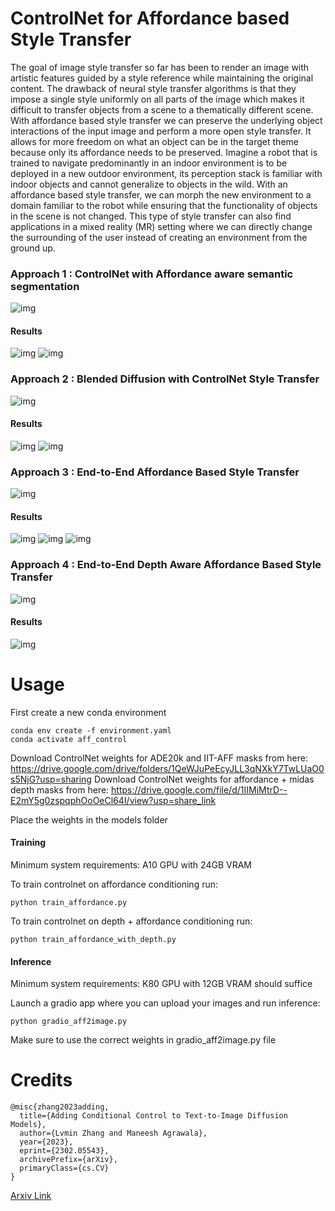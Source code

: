 # ControlNet for Affordance based Style Transfer

The goal of image style transfer so far has been to render an image with artistic features guided by a style reference while maintaining the original content. The drawback of neural style transfer algorithms is that they impose a single style uniformly on all parts of the image which makes it difficult to transfer objects from a scene to a thematically different scene. With affordance based style transfer we can preserve the underlying object interactions of the input image and perform a more open style transfer. It allows for more freedom on what an object can be in the target theme because only its affordance needs to be preserved. Imagine a robot that is trained to navigate predominantly in an indoor environment is to be deployed in a new outdoor environment, its perception stack is familiar with indoor objects and cannot generalize to objects in the wild. With an affordance based style transfer, we can morph the new environment to a domain familiar to the robot while ensuring that the functionality of objects in the scene is not changed. This type of style transfer can also find applications in a mixed reality (MR) setting where we can directly change the surrounding of the user instead of creating an environment from the ground up.

### Approach 1 : ControlNet with Affordance aware semantic segmentation
![img](results/approach1.png)
#### Results
![img](results/res1.png)
![img](results/res2.png)


### Approach 2 : Blended Diffusion with ControlNet Style Transfer
![img](results/blended_diff2.png)
#### Results
![img](results/res3.png)
![img](results/res4.png)

### Approach 3 : End-to-End Affordance Based Style Transfer 
![img](results/e2e_control.png)
#### Results
![img](results/res5.png)
![img](results/res6.png)
![img](results/res7.png)

### Approach 4 : End-to-End Depth Aware Affordance Based Style Transfer
![img](results/method4.png)
#### Results
![img](results/res8.png)

# Usage

First create a new conda environment

    conda env create -f environment.yaml
    conda activate aff_control



Download ControlNet weights for ADE20k and IIT-AFF masks from here: https://drive.google.com/drive/folders/1QeWJuPeEcyJLL3qNXkY7TwLUaO0s5NjG?usp=sharing
Download ControlNet weights for affordance + midas depth masks from here: https://drive.google.com/file/d/1IIMiMtrD--E2mY5g0zspqphOoOeCl64I/view?usp=share_link

Place the weights in the models folder

#### Training
Minimum system requirements:
A10 GPU with 24GB VRAM

To train controlnet on affordance conditioning run:
```
python train_affordance.py
```
To train controlnet on depth + affordance conditioning run:
```
python train_affordance_with_depth.py
```
#### Inference
Minimum system requirements:
K80 GPU with 12GB VRAM should suffice

Launch a gradio app where you can upload your images and run inference:
```
python gradio_aff2image.py
```
Make sure to use the correct weights in gradio_aff2image.py file


# Credits

    @misc{zhang2023adding,
      title={Adding Conditional Control to Text-to-Image Diffusion Models}, 
      author={Lvmin Zhang and Maneesh Agrawala},
      year={2023},
      eprint={2302.05543},
      archivePrefix={arXiv},
      primaryClass={cs.CV}
    }

[Arxiv Link](https://arxiv.org/abs/2302.05543)